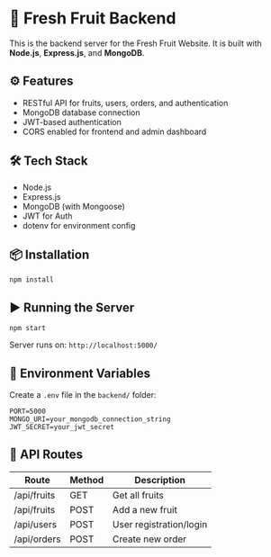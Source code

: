 <h1>🍌 Fresh Fruit Backend</h1>

<p>This is the backend server for the Fresh Fruit Website. It is built with <strong>Node.js</strong>, <strong>Express.js</strong>, and <strong>MongoDB</strong>.</p>

<h2>⚙️ Features</h2>
<ul>
  <li>RESTful API for fruits, users, orders, and authentication</li>
  <li>MongoDB database connection</li>
  <li>JWT-based authentication</li>
  <li>CORS enabled for frontend and admin dashboard</li>
</ul>

<h2>🛠️ Tech Stack</h2>
<ul>
  <li>Node.js</li>
  <li>Express.js</li>
  <li>MongoDB (with Mongoose)</li>
  <li>JWT for Auth</li>
  <li>dotenv for environment config</li>
</ul>

<h2>📦 Installation</h2>
<pre><code>npm install</code></pre>

<h2>▶️ Running the Server</h2>
<pre><code>npm start</code></pre>
<p>Server runs on: <code>http://localhost:5000/</code></p>

<h2>🔐 Environment Variables</h2>
<p>Create a <code>.env</code> file in the <code>backend/</code> folder:</p>
<pre><code>PORT=5000
MONGO_URI=your_mongodb_connection_string
JWT_SECRET=your_jwt_secret</code></pre>

<h2>📁 API Routes</h2>
<table>
  <thead>
    <tr>
      <th>Route</th>
      <th>Method</th>
      <th>Description</th>
    </tr>
  </thead>
  <tbody>
    <tr><td>/api/fruits</td><td>GET</td><td>Get all fruits</td></tr>
    <tr><td>/api/fruits</td><td>POST</td><td>Add a new fruit</td></tr>
    <tr><td>/api/users</td><td>POST</td><td>User registration/login</td></tr>
    <tr><td>/api/orders</td><td>POST</td><td>Create new order</td></tr>
  </tbody>
</table>
